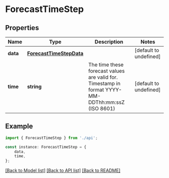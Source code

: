 # ForecastTimeStep


## Properties

Name | Type | Description | Notes
------------ | ------------- | ------------- | -------------
**data** | [**ForecastTimeStepData**](ForecastTimeStepData.md) |  | [default to undefined]
**time** | **string** | The time these forecast values are valid for. Timestamp in format YYYY-MM-DDThh:mm:ssZ (ISO 8601) | [default to undefined]

## Example

```typescript
import { ForecastTimeStep } from './api';

const instance: ForecastTimeStep = {
    data,
    time,
};
```

[[Back to Model list]](../README.md#documentation-for-models) [[Back to API list]](../README.md#documentation-for-api-endpoints) [[Back to README]](../README.md)
